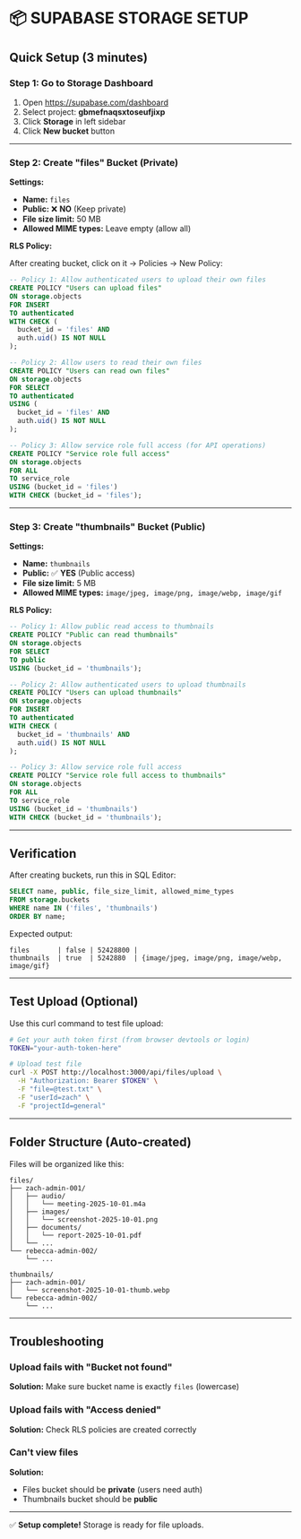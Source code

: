 # 📦 SUPABASE STORAGE SETUP

## Quick Setup (3 minutes)

### Step 1: Go to Storage Dashboard

1. Open https://supabase.com/dashboard
2. Select project: **gbmefnaqsxtoseufjixp**
3. Click **Storage** in left sidebar
4. Click **New bucket** button

---

### Step 2: Create "files" Bucket (Private)

**Settings:**
- **Name:** `files`
- **Public:** ❌ **NO** (Keep private)
- **File size limit:** 50 MB
- **Allowed MIME types:** Leave empty (allow all)

**RLS Policy:**

After creating bucket, click on it → Policies → New Policy:

```sql
-- Policy 1: Allow authenticated users to upload their own files
CREATE POLICY "Users can upload files"
ON storage.objects
FOR INSERT
TO authenticated
WITH CHECK (
  bucket_id = 'files' AND
  auth.uid() IS NOT NULL
);

-- Policy 2: Allow users to read their own files
CREATE POLICY "Users can read own files"
ON storage.objects
FOR SELECT
TO authenticated
USING (
  bucket_id = 'files' AND
  auth.uid() IS NOT NULL
);

-- Policy 3: Allow service role full access (for API operations)
CREATE POLICY "Service role full access"
ON storage.objects
FOR ALL
TO service_role
USING (bucket_id = 'files')
WITH CHECK (bucket_id = 'files');
```

---

### Step 3: Create "thumbnails" Bucket (Public)

**Settings:**
- **Name:** `thumbnails`
- **Public:** ✅ **YES** (Public access)
- **File size limit:** 5 MB
- **Allowed MIME types:** `image/jpeg, image/png, image/webp, image/gif`

**RLS Policy:**

```sql
-- Policy 1: Allow public read access to thumbnails
CREATE POLICY "Public can read thumbnails"
ON storage.objects
FOR SELECT
TO public
USING (bucket_id = 'thumbnails');

-- Policy 2: Allow authenticated users to upload thumbnails
CREATE POLICY "Users can upload thumbnails"
ON storage.objects
FOR INSERT
TO authenticated
WITH CHECK (
  bucket_id = 'thumbnails' AND
  auth.uid() IS NOT NULL
);

-- Policy 3: Allow service role full access
CREATE POLICY "Service role full access to thumbnails"
ON storage.objects
FOR ALL
TO service_role
USING (bucket_id = 'thumbnails')
WITH CHECK (bucket_id = 'thumbnails');
```

---

## Verification

After creating buckets, run this in SQL Editor:

```sql
SELECT name, public, file_size_limit, allowed_mime_types
FROM storage.buckets
WHERE name IN ('files', 'thumbnails')
ORDER BY name;
```

Expected output:
```
files       | false | 52428800 |
thumbnails  | true  | 5242880  | {image/jpeg, image/png, image/webp, image/gif}
```

---

## Test Upload (Optional)

Use this curl command to test file upload:

```bash
# Get your auth token first (from browser devtools or login)
TOKEN="your-auth-token-here"

# Upload test file
curl -X POST http://localhost:3000/api/files/upload \
  -H "Authorization: Bearer $TOKEN" \
  -F "file=@test.txt" \
  -F "userId=zach" \
  -F "projectId=general"
```

---

## Folder Structure (Auto-created)

Files will be organized like this:

```
files/
├── zach-admin-001/
│   ├── audio/
│   │   └── meeting-2025-10-01.m4a
│   ├── images/
│   │   └── screenshot-2025-10-01.png
│   ├── documents/
│   │   └── report-2025-10-01.pdf
│   └── ...
└── rebecca-admin-002/
    └── ...

thumbnails/
├── zach-admin-001/
│   └── screenshot-2025-10-01-thumb.webp
└── rebecca-admin-002/
    └── ...
```

---

## Troubleshooting

### Upload fails with "Bucket not found"

**Solution:** Make sure bucket name is exactly `files` (lowercase)

### Upload fails with "Access denied"

**Solution:** Check RLS policies are created correctly

### Can't view files

**Solution:**
- Files bucket should be **private** (users need auth)
- Thumbnails bucket should be **public**

---

✅ **Setup complete!** Storage is ready for file uploads.
